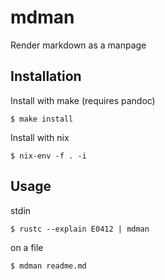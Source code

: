 
# mdman

  Render markdown as a manpage

## Installation

  Install with make (requires pandoc)

    $ make install

  Install with nix

    $ nix-env -f . -i

## Usage

  stdin

    $ rustc --explain E0412 | mdman

  on a file

    $ mdman readme.md
